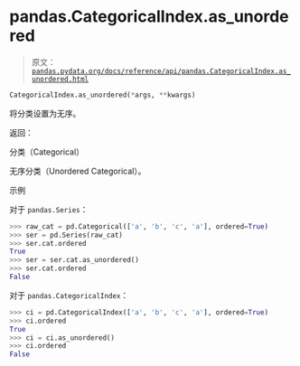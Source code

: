 # pandas.CategoricalIndex.as_unordered

> 原文：[`pandas.pydata.org/docs/reference/api/pandas.CategoricalIndex.as_unordered.html`](https://pandas.pydata.org/docs/reference/api/pandas.CategoricalIndex.as_unordered.html)

```py
CategoricalIndex.as_unordered(*args, **kwargs)
```

将分类设置为无序。

返回：

分类（Categorical）

无序分类（Unordered Categorical）。

示例

对于 `pandas.Series`：

```py
>>> raw_cat = pd.Categorical(['a', 'b', 'c', 'a'], ordered=True)
>>> ser = pd.Series(raw_cat)
>>> ser.cat.ordered
True
>>> ser = ser.cat.as_unordered()
>>> ser.cat.ordered
False 
```

对于 `pandas.CategoricalIndex`：

```py
>>> ci = pd.CategoricalIndex(['a', 'b', 'c', 'a'], ordered=True)
>>> ci.ordered
True
>>> ci = ci.as_unordered()
>>> ci.ordered
False 
```
